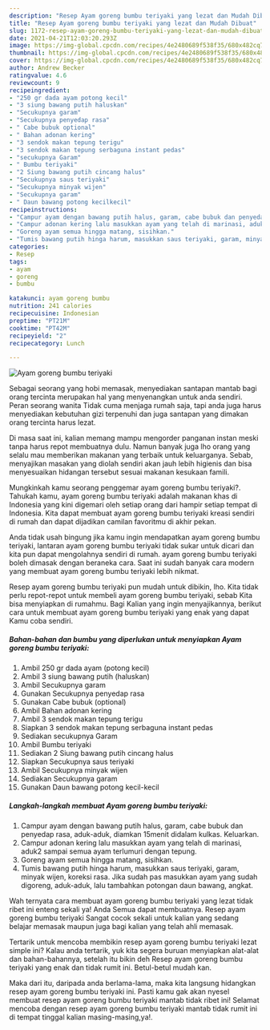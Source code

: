 ```yaml
---
description: "Resep Ayam goreng bumbu teriyaki yang lezat dan Mudah Dibuat"
title: "Resep Ayam goreng bumbu teriyaki yang lezat dan Mudah Dibuat"
slug: 1172-resep-ayam-goreng-bumbu-teriyaki-yang-lezat-dan-mudah-dibuat
date: 2021-04-21T12:03:20.293Z
image: https://img-global.cpcdn.com/recipes/4e2480689f538f35/680x482cq70/ayam-goreng-bumbu-teriyaki-foto-resep-utama.jpg
thumbnail: https://img-global.cpcdn.com/recipes/4e2480689f538f35/680x482cq70/ayam-goreng-bumbu-teriyaki-foto-resep-utama.jpg
cover: https://img-global.cpcdn.com/recipes/4e2480689f538f35/680x482cq70/ayam-goreng-bumbu-teriyaki-foto-resep-utama.jpg
author: Andrew Becker
ratingvalue: 4.6
reviewcount: 9
recipeingredient:
- "250 gr dada ayam potong kecil"
- "3 siung bawang putih haluskan"
- "Secukupnya garam"
- "Secukupnya penyedap rasa"
- " Cabe bubuk optional"
- " Bahan adonan kering"
- "3 sendok makan tepung terigu"
- "3 sendok makan tepung serbaguna instant pedas"
- "secukupnya Garam"
- " Bumbu teriyaki"
- "2 Siung bawang putih cincang halus"
- "Secukupnya saus teriyaki"
- "Secukupnya minyak wijen"
- "Secukupnya garam"
- " Daun bawang potong kecilkecil"
recipeinstructions:
- "Campur ayam dengan bawang putih halus, garam, cabe bubuk dan penyedap rasa, aduk-aduk, diamkan 15menit didalam kulkas. Keluarkan."
- "Campur adonan kering lalu masukkan ayam yang telah di marinasi, aduk2 sampai semua ayam terlumuri dengan tepung."
- "Goreng ayam semua hingga matang, sisihkan."
- "Tumis bawang putih hinga harum, masukkan saus teriyaki, garam, minyak wijen, koreksi rasa. Jika sudah pas masukkan ayam yang sudah digoreng, aduk-aduk, lalu tambahkan potongan daun bawang, angkat."
categories:
- Resep
tags:
- ayam
- goreng
- bumbu

katakunci: ayam goreng bumbu 
nutrition: 241 calories
recipecuisine: Indonesian
preptime: "PT21M"
cooktime: "PT42M"
recipeyield: "2"
recipecategory: Lunch

---
```



![Ayam goreng bumbu teriyaki](https://img-global.cpcdn.com/recipes/4e2480689f538f35/680x482cq70/ayam-goreng-bumbu-teriyaki-foto-resep-utama.jpg)

Sebagai seorang yang hobi memasak, menyediakan santapan mantab bagi orang tercinta merupakan hal yang menyenangkan untuk anda sendiri. Peran seorang  wanita Tidak cuma menjaga rumah saja, tapi anda juga harus menyediakan kebutuhan gizi terpenuhi dan juga santapan yang dimakan orang tercinta harus lezat.

Di masa  saat ini, kalian memang mampu mengorder panganan instan meski tanpa harus repot membuatnya dulu. Namun banyak juga lho orang yang selalu mau memberikan makanan yang terbaik untuk keluarganya. Sebab, menyajikan masakan yang diolah sendiri akan jauh lebih higienis dan bisa menyesuaikan hidangan tersebut sesuai makanan kesukaan famili. 



Mungkinkah kamu seorang penggemar ayam goreng bumbu teriyaki?. Tahukah kamu, ayam goreng bumbu teriyaki adalah makanan khas di Indonesia yang kini digemari oleh setiap orang dari hampir setiap tempat di Indonesia. Kita dapat membuat ayam goreng bumbu teriyaki kreasi sendiri di rumah dan dapat dijadikan camilan favoritmu di akhir pekan.

Anda tidak usah bingung jika kamu ingin mendapatkan ayam goreng bumbu teriyaki, lantaran ayam goreng bumbu teriyaki tidak sukar untuk dicari dan kita pun dapat mengolahnya sendiri di rumah. ayam goreng bumbu teriyaki boleh dimasak dengan beraneka cara. Saat ini sudah banyak cara modern yang membuat ayam goreng bumbu teriyaki lebih nikmat.

Resep ayam goreng bumbu teriyaki pun mudah untuk dibikin, lho. Kita tidak perlu repot-repot untuk membeli ayam goreng bumbu teriyaki, sebab Kita bisa menyiapkan di rumahmu. Bagi Kalian yang ingin menyajikannya, berikut cara untuk membuat ayam goreng bumbu teriyaki yang enak yang dapat Kamu coba sendiri.

<!--inarticleads1-->

##### Bahan-bahan dan bumbu yang diperlukan untuk menyiapkan Ayam goreng bumbu teriyaki:

1. Ambil 250 gr dada ayam (potong kecil)
1. Ambil 3 siung bawang putih (haluskan)
1. Ambil Secukupnya garam
1. Gunakan Secukupnya penyedap rasa
1. Gunakan  Cabe bubuk (optional)
1. Ambil  Bahan adonan kering
1. Ambil 3 sendok makan tepung terigu
1. Siapkan 3 sendok makan tepung serbaguna instant pedas
1. Sediakan secukupnya Garam
1. Ambil  Bumbu teriyaki
1. Sediakan 2 Siung bawang putih cincang halus
1. Siapkan Secukupnya saus teriyaki
1. Ambil Secukupnya minyak wijen
1. Sediakan Secukupnya garam
1. Gunakan  Daun bawang potong kecil-kecil




<!--inarticleads2-->

##### Langkah-langkah membuat Ayam goreng bumbu teriyaki:

1. Campur ayam dengan bawang putih halus, garam, cabe bubuk dan penyedap rasa, aduk-aduk, diamkan 15menit didalam kulkas. Keluarkan.
1. Campur adonan kering lalu masukkan ayam yang telah di marinasi, aduk2 sampai semua ayam terlumuri dengan tepung.
1. Goreng ayam semua hingga matang, sisihkan.
1. Tumis bawang putih hinga harum, masukkan saus teriyaki, garam, minyak wijen, koreksi rasa. Jika sudah pas masukkan ayam yang sudah digoreng, aduk-aduk, lalu tambahkan potongan daun bawang, angkat.




Wah ternyata cara membuat ayam goreng bumbu teriyaki yang lezat tidak ribet ini enteng sekali ya! Anda Semua dapat membuatnya. Resep ayam goreng bumbu teriyaki Sangat cocok sekali untuk kalian yang sedang belajar memasak maupun juga bagi kalian yang telah ahli memasak.

Tertarik untuk mencoba membikin resep ayam goreng bumbu teriyaki lezat simple ini? Kalau anda tertarik, yuk kita segera buruan menyiapkan alat-alat dan bahan-bahannya, setelah itu bikin deh Resep ayam goreng bumbu teriyaki yang enak dan tidak rumit ini. Betul-betul mudah kan. 

Maka dari itu, daripada anda berlama-lama, maka kita langsung hidangkan resep ayam goreng bumbu teriyaki ini. Pasti kamu gak akan nyesel membuat resep ayam goreng bumbu teriyaki mantab tidak ribet ini! Selamat mencoba dengan resep ayam goreng bumbu teriyaki mantab tidak rumit ini di tempat tinggal kalian masing-masing,ya!.

